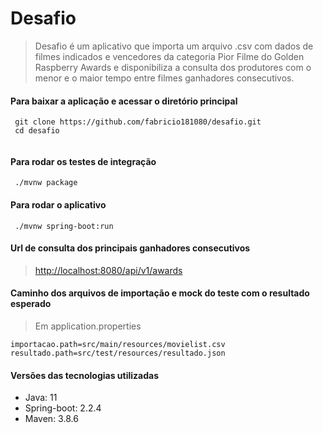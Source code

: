 # Desafio

>Desafio é um aplicativo que importa um arquivo .csv com dados de filmes indicados e vencedores da categoria Pior Filme do Golden Raspberry Awards e disponibiliza a consulta dos produtores com o menor e o maior tempo entre filmes ganhadores consecutivos.


#### Para baixar a aplicação e acessar o diretório principal

```
 git clone https://github.com/fabricio181080/desafio.git 
 cd desafio
 
```

#### Para rodar os testes de integração

```
 ./mvnw package
```

#### Para rodar o aplicativo

```
 ./mvnw spring-boot:run
```

#### Url de consulta dos principais ganhadores consecutivos 


> [http://localhost:8080/api/v1/awards](http://localhost:8080/api/v1/awards)


#### Caminho dos arquivos de importação e mock do teste com o resultado esperado

> Em application.properties

``` 
importacao.path=src/main/resources/movielist.csv
resultado.path=src/test/resources/resultado.json
```

#### Versões das tecnologias utilizadas
- Java: 11
- Spring-boot: 2.2.4
- Maven: 3.8.6

